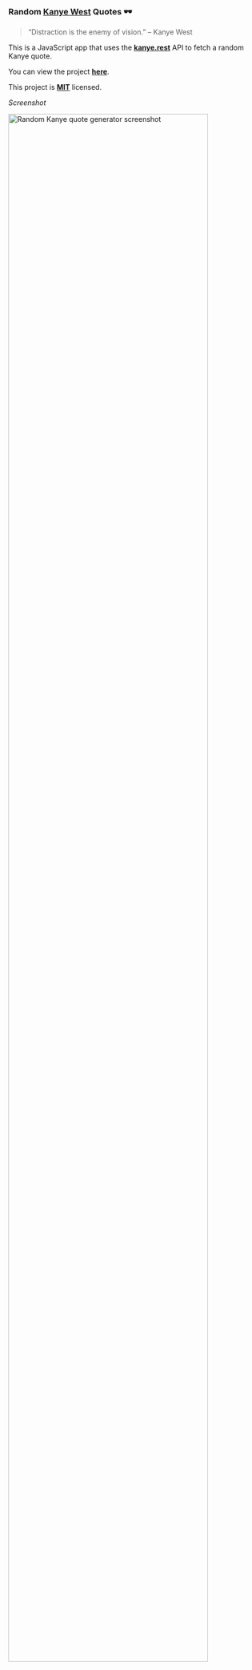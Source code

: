 ### Random [Kanye West](https://youtu.be/DvhkjE9sDtI "Click me!🎶") Quotes 🕶

> “Distraction is the enemy of vision.” – Kanye West

This is a JavaScript app that uses the [**kanye.rest**](https://kanye.rest "Click me!🌊") API to fetch a random Kanye quote.

You can view the project [**here**](https://isbendiyarovanezrin.github.io/KanyeQuotes "Click me!😎").

This project is [**MIT**](https://github.com/isbendiyarovanezrin/KanyeQuotes/blob/master/LICENSE "Click me!🧐") licensed.

_Screenshot_

[<img width="89%" alt="Random Kanye quote generator screenshot" title="Click me!🎤" src="https://i.postimg.cc/gJHH5PdV/kanye.png">](https://youtu.be/S2-bjGkcaJI)
